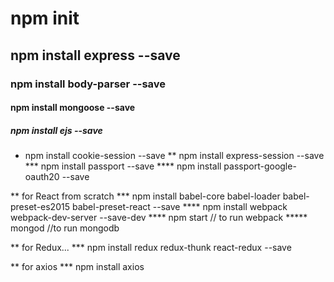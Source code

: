 # npm init
## npm install express --save
### npm install body-parser --save
#### npm install mongoose --save
##### npm install ejs --save
* npm install cookie-session --save
** npm install express-session --save
*** npm install passport --save
**** npm install passport-google-oauth20 --save



** for React from scratch
*** npm install babel-core babel-loader babel-preset-es2015 babel-preset-react --save
**** npm install webpack webpack-dev-server --save-dev
**** npm start // to run webpack
***** mongod //to run mongodb


** for Redux...
*** npm install redux redux-thunk react-redux --save


** for axios
*** npm install axios
